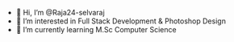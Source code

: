 - 👋 Hi, I’m @Raja24-selvaraj
- 👀 I’m interested in Full Stack Development & Photoshop Design
- 🌱 I’m currently learning M.Sc Computer Science
